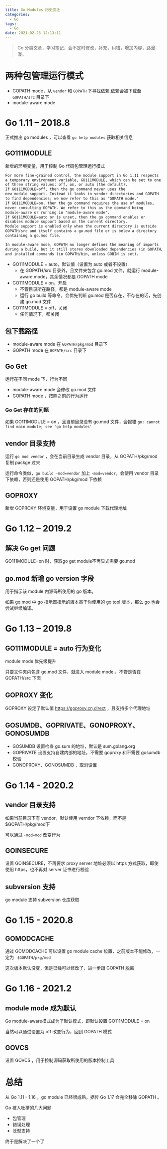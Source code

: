 ```yaml
---
title: Go Modules 历史变迁
categories:
  - Go
tags:
  - Go
date: 2021-02-25 12:13:11
---
```

> Go 分类文章，学习笔记，会不定时修改，补充，纠错，增加内容，路漫漫。

# 两种包管理运行模式

- GOPATH mode，从 `vendor` 和 `GOPATH` 下寻找依赖,依赖会被下载至 `GOPATH/src` 目录下
- module-aware mode



# Go 1.11 – 2018.8

正式推出 go modules ，可以查看 `go help modules` 获取相关信息



## GO111MODULE 

新增的环境变量，用于控制 Go 代码包管理运行模式



```txt
For more fine-grained control, the module support in Go 1.11 respects
a temporary environment variable, GO111MODULE, which can be set to one
of three string values: off, on, or auto (the default).
If GO111MODULE=off, then the go command never uses the
new module support. Instead it looks in vendor directories and GOPATH
to find dependencies; we now refer to this as "GOPATH mode."
If GO111MODULE=on, then the go command requires the use of modules,
never consulting GOPATH. We refer to this as the command being
module-aware or running in "module-aware mode".
If GO111MODULE=auto or is unset, then the go command enables or
disables module support based on the current directory.
Module support is enabled only when the current directory is outside
GOPATH/src and itself contains a go.mod file or is below a directory
containing a go.mod file.

In module-aware mode, GOPATH no longer defines the meaning of imports
during a build, but it still stores downloaded dependencies (in GOPATH/pkg/mod)
and installed commands (in GOPATH/bin, unless GOBIN is set).
```



- GO111MODULE = auto，默认值（设置为 auto 或者不设置）
  - 在 GOPATH/src 目录外，且文件夹包含 go.mod 文件，就运行 module-aware mode，其余情况都是 GOPATH mode
- GO111MODULE = on，开启
  - 不管目录所在路径，都是 module-aware mode
  - 运行 go build 等命令，会优先判断 go.mod 是否存在，不存在的话，先创建 go.mod 文件
- GO111MODULE = off，关闭
  - 任何情况下，都关闭

## 包下载路径

- module-aware mode 在 `GOPATH/pkg/mod` 目录下
- GOPATH mode 在 `GOPATH/src` 目录下



## Go Get 

运行在不同 mode 下，行为不同

- module-aware mode 会修改 go.mod 文件
- GOPATH mode ，按照之前的行为运行

### Go Get 存在的问题

如果 GO111MODULE = on ，且当前目录没有 go.mod 文件，会报错 `go: cannot find main module; see 'go help modules'`



## vendor 目录支持

运行 `go mod vendor` ，会在当前目录生成 vendor 目录，从 GOPATH/pkg/mod 复制 packge 过来

运行命令类似，`go build -mod=vendor`  加上 `-mod=vendor`，会使用 vendor 目录下依赖，否则还是使用 GOPATH/pkg/mod 下依赖



## GOPROXY

新增 GOPROXY 环境变量，用于设置 go module 下载代理地址

<!-- more --> 

# Go 1.12  – 2019.2

## 解决 Go get 问题


GO111MODULE=on 时，获取go  get module不再显式需要 go.mod

## go.mod 新增 go version 字段

用于指示该 module 内源码所使用的 go 版本。  

如果 go.mod 中 go 指示器指示的版本高于你使用的 go tool 版本，那么 go 也会尝试继续编译。





# Go 1.13 – 2019.8

## GO111MODULE = auto 行为变化

module mode 优先级提升  

只要文件夹内包含 go.mod 文件，就进入 module mode ，不管是否在 GOPATH/src 下面



## GOPROXY 变化

GOPROXY 设定了默认值 https://goproxy.cn,direct ，且支持多个代理地址

## GOSUMDB、GOPRIVATE、GONOPROXY、GONOSUMDB

- GOSUMDB 设置检查 go.sum 的地址，默认是 sum.golang.org
- GOPRIVATE 设置支持自建内部的地址，不需要 goproxy 和不需要 gosumdb 校验
- GONOPROXY、GONOSUMDB ，取消设置





# Go 1.14 - 2020.2

## vendor 目录支持

如果当前目录下有 vendor，默认使用 verndor 下依赖，而不是 $GOPATH/pkg/mod下  

可以通过 `-mod=mod` 改变行为



## GOINSECURE 

设置 GOINSECURE，不再要求 proxy server 地址必须以 https 方式获取，即使使用 https，也不再对 server 证书进行校验  



## subversion 支持

go module 支持 subversion 仓库获取



# Go 1.15 - 2020.8

## GOMODCACHE

通过 GOMODCACHE 可以设置 go module cache 位置，之前版本不能修改，一定为 ` $GOPATH/pkg/mod`  

这次版本默认没变，但是已经可以修改了，进一步跟 GOPATH 脱离  





# Go 1.16 - 2021.2 

## module mode  成为默认

Go module-aware模式成为了默认模式，即默认设置 GO111MODULE = on  

当然可以通过设置为 off 改变行为，回到 GOPATH 模式

## GOVCS

设置 GOVCS ，用于控制源码获取所使用的版本控制工具 



# 总结

从 Go 1.11 - 1.16 ，go module 已经很成熟，据传 Go 1.17 会完全移除 GOPATH 。

Go 被人吐槽的几大问题

- 包管理
- 错误处理
- 泛型支持

终于是解决了一个了 

